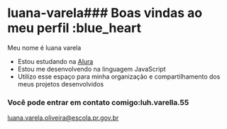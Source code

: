 # luana-varela### Boas vindas ao meu perfil :blue_heart

Meu nome é luana varela 

- Estou estudando na [Alura](https://www.alura.com.br)
- Estou me desenvolvendo na linguagem JavaScript
- Utilizo esse espaço para minha organização e compartilhamento dos meus projetos desenvolvidos

### Você pode entrar em contato comigo:luh.varella.55

luana.varela.oliveira@escola.pr.gov.br
